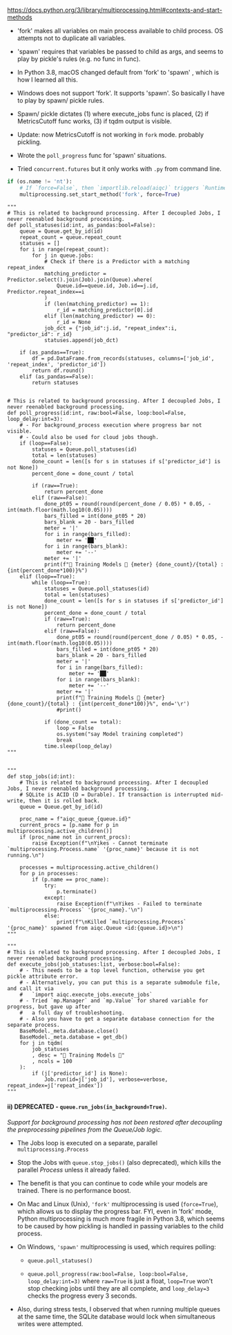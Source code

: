 https://docs.python.org/3/library/multiprocessing.html#contexts-and-start-methods
- 'fork' makes all variables on main process available to child process. OS attempts not to duplicate all variables.
- 'spawn' requires that variables be passed to child as args, and seems to play by pickle's rules (e.g. no func in func).

- In Python 3.8, macOS changed default from 'fork' to 'spawn' , which is how I learned all this.
- Windows does not support 'fork'. It supports 'spawn'. So basically I have to play by spawn/ pickle rules.
- Spawn/ pickle dictates (1) where execute_jobs func is placed, (2) if MetricsCutoff func works, (3) if tqdm output is visible.
- Update: now MetricsCutoff is not working in `fork` mode. probably pickling.
- Wrote the `poll_progress` func for 'spawn' situations.
- Tried `concurrent.futures` but it only works with `.py` from command line.

```python
if (os.name != 'nt'):
	# If `force=False`, then `importlib.reload(aiqc)` triggers `RuntimeError: context already set`.
	multiprocessing.set_start_method('fork', force=True)
```

	"""
	# This is related to background processing. After I decoupled Jobs, I never reenabled background processing.
	def poll_statuses(id:int, as_pandas:bool=False):
		queue = Queue.get_by_id(id)
		repeat_count = queue.repeat_count
		statuses = []
		for i in range(repeat_count):
			for j in queue.jobs:
				# Check if there is a Predictor with a matching repeat_index
				matching_predictor = Predictor.select().join(Job).join(Queue).where(
					Queue.id==queue.id, Job.id==j.id, Predictor.repeat_index==i
				)
				if (len(matching_predictor) == 1):
					r_id = matching_predictor[0].id
				elif (len(matching_predictor) == 0):
					r_id = None
				job_dct = {"job_id":j.id, "repeat_index":i, "predictor_id": r_id}
				statuses.append(job_dct)

		if (as_pandas==True):
			df = pd.DataFrame.from_records(statuses, columns=['job_id', 'repeat_index', 'predictor_id'])
			return df.round()
		elif (as_pandas==False):
			return statuses

	
	# This is related to background processing. After I decoupled Jobs, I never reenabled background processing.
	def poll_progress(id:int, raw:bool=False, loop:bool=False, loop_delay:int=3):
		# - For background_process execution where progress bar not visible.
		# - Could also be used for cloud jobs though.
		if (loop==False):
			statuses = Queue.poll_statuses(id)
			total = len(statuses)
			done_count = len([s for s in statuses if s['predictor_id'] is not None]) 
			percent_done = done_count / total

			if (raw==True):
				return percent_done
			elif (raw==False):
				done_pt05 = round(round(percent_done / 0.05) * 0.05, -int(math.floor(math.log10(0.05))))
				bars_filled = int(done_pt05 * 20)
				bars_blank = 20 - bars_filled
				meter = '|'
				for i in range(bars_filled):
					meter += '██'
				for i in range(bars_blank):
					meter += '--'
				meter += '|'
				print(f"🔮 Training Models 🔮 {meter} {done_count}/{total} : {int(percent_done*100)}%")
		elif (loop==True):
			while (loop==True):
				statuses = Queue.poll_statuses(id)
				total = len(statuses)
				done_count = len([s for s in statuses if s['predictor_id'] is not None]) 
				percent_done = done_count / total
				if (raw==True):
					return percent_done
				elif (raw==False):
					done_pt05 = round(round(percent_done / 0.05) * 0.05, -int(math.floor(math.log10(0.05))))
					bars_filled = int(done_pt05 * 20)
					bars_blank = 20 - bars_filled
					meter = '|'
					for i in range(bars_filled):
						meter += '██'
					for i in range(bars_blank):
						meter += '--'
					meter += '|'
					print(f"🔮 Training Models 🔮 {meter} {done_count}/{total} : {int(percent_done*100)}%", end='\r')
					#print()

				if (done_count == total):
					loop = False
					os.system("say Model training completed")
					break
				time.sleep(loop_delay)
	"""


	"""
	def stop_jobs(id:int):
		# This is related to background processing. After I decoupled Jobs, I never reenabled background processing.
		# SQLite is ACID (D = Durable). If transaction is interrupted mid-write, then it is rolled back.
		queue = Queue.get_by_id(id)
		
		proc_name = f"aiqc_queue_{queue.id}"
		current_procs = [p.name for p in multiprocessing.active_children()]
		if (proc_name not in current_procs):
			raise Exception(f"\nYikes - Cannot terminate `multiprocessing.Process.name` '{proc_name}' because it is not running.\n")

		processes = multiprocessing.active_children()
		for p in processes:
			if (p.name == proc_name):
				try:
					p.terminate()
				except:
					raise Exception(f"\nYikes - Failed to terminate `multiprocessing.Process` '{proc_name}.'\n")
				else:
					print(f"\nKilled `multiprocessing.Process` '{proc_name}' spawned from aiqc.Queue <id:{queue.id}>\n")
	"""

	"""
	# This is related to background processing. After I decoupled Jobs, I never reenabled background processing.
	def execute_jobs(job_statuses:list, verbose:bool=False):  
		# - This needs to be a top level function, otherwise you get pickle attribute error.
		# - Alternatively, you can put this is a separate submodule file, and call it via
		#   `import aiqc.execute_jobs.execute_jobs`
		# - Tried `mp.Manager` and `mp.Value` for shared variable for progress, but gave up after
		#   a full day of troubleshooting.
		# - Also you have to get a separate database connection for the separate process.
		BaseModel._meta.database.close()
		BaseModel._meta.database = get_db()
		for j in tqdm(
			job_statuses
			, desc = "🔮 Training Models 🔮"
			, ncols = 100
		):
			if (j['predictor_id'] is None):
				Job.run(id=j['job_id'], verbose=verbose, repeat_index=j['repeat_index'])
	"""




#### ii) DEPRECATED - `queue.run_jobs(in_background=True)`.

*Support for background processing has not been restored after decoupling the preprocessing pipelines from the Queue/Job logic.*

* The Jobs loop is executed on a separate, parallel `multiprocessing.Process`

* Stop the Jobs with `queue.stop_jobs()` (also deprecated), which kills the parallel *Process* unless it already failed.

* The benefit is that you can continue to code while your models are trained. There is no performance boost.

* On Mac and Linux (Unix), `'fork'` multiprocessing is used (`force=True`), which allows us to display the progress bar. FYI, even in 'fork' mode, Python multiprocessing is much more fragile in Python 3.8, which seems to be caused by how pickling is handled in passing variables to the child process.

* On Windows, `'spawn'` multiprocessing is used, which requires polling:

  * `queue.poll_statuses()`
  
  * `queue.poll_progress(raw:bool=False, loop:bool=False, loop_delay:int=3)` where `raw=True` is just a float, `loop=True` won't stop checking jobs until they are all complete, and `loop_delay=3` checks the progress every 3 seconds. 
  
* Also, during stress tests, I observed that when running multiple queues at the same time, the SQLite database would lock when simultaneous writes were attempted.